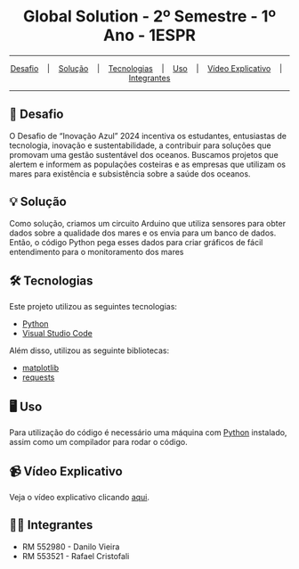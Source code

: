 <h1 align="center">Global Solution - 2º Semestre - 1º Ano - 1ESPR</h1>

<hr/>

<p align="center">
  <a href="#pushpin-Desafio">Desafio</a>
  &nbsp;&nbsp;&nbsp;|&nbsp;&nbsp;&nbsp;
  <a href="#bulb-Solução">Solução</a>
  &nbsp;&nbsp;&nbsp;|&nbsp;&nbsp;&nbsp;
  <a href="#hammer_and_wrench-Tecnologias">Tecnologias</a>
  &nbsp;&nbsp;&nbsp;|&nbsp;&nbsp;&nbsp;
  <a href="#desktop_computer-Uso">Uso</a>
  &nbsp;&nbsp;&nbsp;|&nbsp;&nbsp;&nbsp;
  <a href="#desktop_computer-Vídeo-Explicativo">Vídeo Explicativo</a>
  &nbsp;&nbsp;&nbsp;|&nbsp;&nbsp;&nbsp;
  <a href="#technologist-Integrantes">Integrantes</a>
</p>

<hr/>

## :pushpin: Desafio
O Desafio de “Inovação Azul” 2024 incentiva os estudantes, entusiastas de tecnologia, inovação e sustentabilidade, a contribuir para soluções que promovam uma gestão sustentável dos oceanos.
Buscamos projetos que alertem e informem as populações costeiras e as empresas que utilizam os mares para existência e subsistência sobre a saúde dos oceanos.

## :bulb: Solução
Como solução, criamos um circuito Arduino que utiliza sensores para obter dados sobre a qualidade dos mares e os envia para um banco de dados.
Então, o código Python pega esses dados para criar gráficos de fácil entendimento para o monitoramento dos mares

## :hammer_and_wrench: Tecnologias
Este projeto utilizou as seguintes tecnologias:
* [Python](https://www.python.org/)
* [Visual Studio Code](https://code.visualstudio.com/)

Além disso, utilizou as seguinte bibliotecas:
* [matplotlib](https://matplotlib.org/)
* [requests](https://pypi.org/project/requests/)

## :desktop_computer: Uso
Para utilização do código é necessário uma máquina com [Python](https://www.python.org/) instalado, assim como um compilador para rodar o código.

## :video_camera: Vídeo Explicativo
Veja o vídeo explicativo clicando [aqui]().

## :technologist: Integrantes
* RM 552980 - Danilo Vieira
* RM 553521 - Rafael Cristofali
